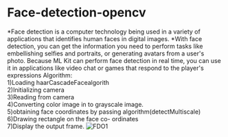 # Face-detection-opencv
*Face detection is a computer technology being used in a variety of applications that identifies human faces in digital images. 
*With face detection, you can get the information you need to perform tasks like embellishing selfies and portraits, or generating avatars from a user's photo. Because ML Kit can perform face detection in real time, you can use it in applications like video chat or games that respond to the player's expressions
Algorithm:<br />
1)Loading haarCascadeFacealgorith<br />
2)Initializing camera<br />
3)Reading from camera<br />
4)Converting color image in to grayscale image.<br/>
5)obtaining face coordinates by passing algorithm(detectMultiscale)<br/>
6)Drawing rectangle on the face co- ordinates<br />
7)Display the output frame.
![FDO1](https://user-images.githubusercontent.com/81929596/129728299-487af8e7-9324-4e57-9146-3632d47c0052.jpeg)

